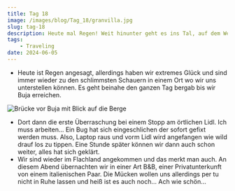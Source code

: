 ```yaml
---
title: Tag 18
image: /images/blog/Tag_18/granvilla.jpg
slug: tag-18
description: Heute mal Regen! Weit hinunter geht es ins Tal, auf dem Weg ins erste unbekannte Land, Kroatien!
tags: 
    - Traveling
date: 2024-06-05
---
```


- Heute ist Regen angesagt, allerdings haben wir extremes Glück und sind immer wieder zu den schlimmsten Schauern in einem Ort wo wir uns unterstellen können. Es geht beinahe den ganzen Tag bergab bis wir Buja erreichen.

![Brücke vor Buja mit Blick auf die Berge](/images/blog/Tag_18/buja.jpg)

- Dort dann die erste Überraschung bei einem Stopp am örtlichen Lidl. Ich muss arbeiten... Ein Bug hat sich eingeschlichen der sofort gefixt werden muss. Also, Laptop raus und vorm Lidl wird angefangen wie wild drauf los zu tippen. Eine Stunde später können wir dann auch schon weiter, alles hat sich geklärt.
- Wir sind wieder im Flachland angekommen und das merkt man auch. An diesem Abend übernachten wir in einer Art B&B, einer Privatunterkunft von einem italienischen Paar. Die Mücken wollen uns allerdings per tu nicht in Ruhe lassen und heiß ist es auch noch... Ach wie schön...